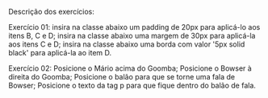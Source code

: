 Descrição dos exercícios:

Exercício 01: insira na classe abaixo um padding de 20px para aplicá-lo aos itens B, C e D; insira na classe abaixo uma margem de 30px para aplicá-la aos itens C e D; insira na classe abaixo uma borda com valor '5px solid black' para aplicá-la ao item D.

Exercício 02: Posicione o Mário acima do Goomba; Posicione o Bowser à direita do Goomba; Posicione o balão para que se torne uma fala de Bowser; Posicione o texto da tag p para que fique dentro do balão de fala.